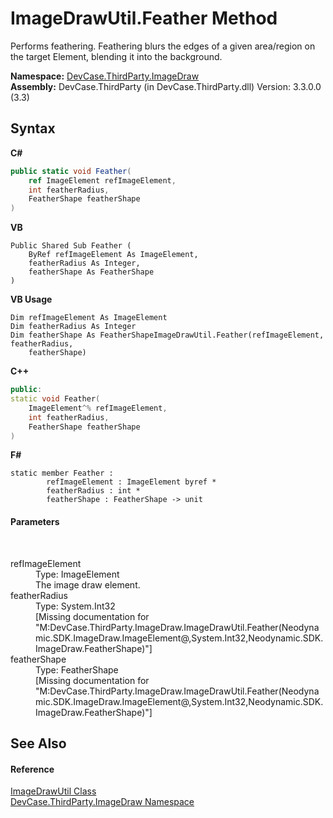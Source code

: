 # ImageDrawUtil.Feather Method 
 

Performs feathering. Feathering blurs the edges of a given area/region on the target Element, blending it into the background.

**Namespace:**&nbsp;<a href="N_DevCase_ThirdParty_ImageDraw">DevCase.ThirdParty.ImageDraw</a><br />**Assembly:**&nbsp;DevCase.ThirdParty (in DevCase.ThirdParty.dll) Version: 3.3.0.0 (3.3)

## Syntax

**C#**<br />
``` C#
public static void Feather(
	ref ImageElement refImageElement,
	int featherRadius,
	FeatherShape featherShape
)
```

**VB**<br />
``` VB
Public Shared Sub Feather ( 
	ByRef refImageElement As ImageElement,
	featherRadius As Integer,
	featherShape As FeatherShape
)
```

**VB Usage**<br />
``` VB Usage
Dim refImageElement As ImageElement
Dim featherRadius As Integer
Dim featherShape As FeatherShapeImageDrawUtil.Feather(refImageElement, featherRadius, 
	featherShape)
```

**C++**<br />
``` C++
public:
static void Feather(
	ImageElement^% refImageElement, 
	int featherRadius, 
	FeatherShape featherShape
)
```

**F#**<br />
``` F#
static member Feather : 
        refImageElement : ImageElement byref * 
        featherRadius : int * 
        featherShape : FeatherShape -> unit 

```


#### Parameters
&nbsp;<dl><dt>refImageElement</dt><dd>Type: ImageElement<br />The image draw element.</dd><dt>featherRadius</dt><dd>Type: System.Int32<br />\[Missing <param name="featherRadius"/> documentation for "M:DevCase.ThirdParty.ImageDraw.ImageDrawUtil.Feather(Neodynamic.SDK.ImageDraw.ImageElement@,System.Int32,Neodynamic.SDK.ImageDraw.FeatherShape)"\]</dd><dt>featherShape</dt><dd>Type: FeatherShape<br />\[Missing <param name="featherShape"/> documentation for "M:DevCase.ThirdParty.ImageDraw.ImageDrawUtil.Feather(Neodynamic.SDK.ImageDraw.ImageElement@,System.Int32,Neodynamic.SDK.ImageDraw.FeatherShape)"\]</dd></dl>

## See Also


#### Reference
<a href="T_DevCase_ThirdParty_ImageDraw_ImageDrawUtil">ImageDrawUtil Class</a><br /><a href="N_DevCase_ThirdParty_ImageDraw">DevCase.ThirdParty.ImageDraw Namespace</a><br />